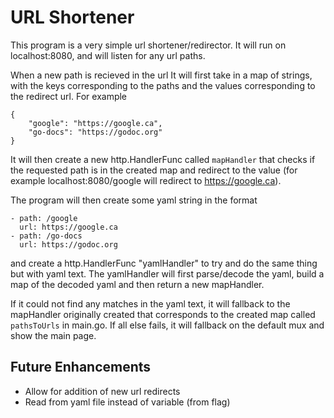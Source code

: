 # URL Shortener

This program is a very simple url shortener/redirector. It will run on localhost:8080, and will listen for any url paths.

When a new path is recieved in the url It will first take in a map of strings, with the keys corresponding to the paths and the values corresponding to the redirect url. For example

```
{
    "google": "https://google.ca",
    "go-docs": "https://godoc.org"
}
```

It will then create a new http.HandlerFunc called `mapHandler` that checks if the requested path is in the created map and redirect to the value (for example localhost:8080/google will redirect to https://google.ca).

The program will then create some yaml string in the format

```
- path: /google
  url: https://google.ca
- path: /go-docs
  url: https://godoc.org
```

and create a http.HandlerFunc "yamlHandler" to try and do the same thing but with yaml text. The yamlHandler will first parse/decode the yaml, build a map of the decoded yaml and then return a new mapHandler.


If it could not find any matches in the yaml text, it will fallback to the mapHandler originally created that corresponds to the created map called `pathsToUrls` in main.go. If all else fails, it will fallback on the default mux and show the main page.

## Future Enhancements
* Allow for addition of new url redirects
* Read from yaml file instead of variable (from flag)

